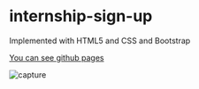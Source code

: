 # internship-sign-up
Implemented with HTML5 and CSS and Bootstrap

[You can see github pages](https://sepidehmaghami.github.io/Sign-up-bootstrap/)

![capture](https://user-images.githubusercontent.com/87614385/129213166-b102fccf-c073-46f6-998f-c4e9f498e0c4.PNG)


